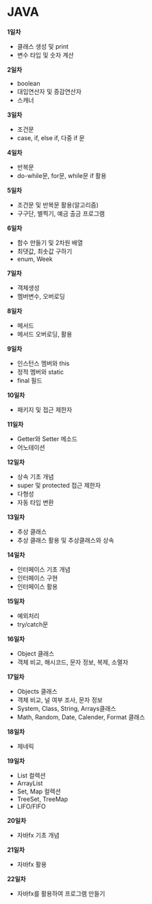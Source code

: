 # JAVA

**1일차** 
+ 클래스 생성 및 print
+ 변수 타입 및 숫자 계산


**2일차**
+ boolean
+ 대입연산자 및 증감연산자
+ 스캐너


**3일차**
+ 조건문
+ case, if, else if, 다중 if 문


**4일차**
+ 반복문
+ do-while문, for문, while문 if 활용


**5일차**
+ 조건문 및 반복문 활용(알고리즘)
+ 구구단, 별찍기, 예금 출금 프로그램


**6일차**
+ 함수 만들기 및 2차원 배열
+ 최댓값, 최솟값 구하기
+ enum, Week


**7일차**
+ 객체생성
+ 멤버변수, 오버로딩


**8일차**
+ 메서드
+ 메서드 오버로딩, 활용


**9일차**
+ 인스턴스 멤버와 this
+ 정적 멤버와 static
+ final 필드


**10일차**
+ 패키지 및 접근 제한자


**11일차**
+ Getter와 Setter 메소드
+ 어노테이션


**12일차**
+ 상속 기초 개념
+ super 및 protected 접근 제한자
+ 다형성
+ 자동 타입 변환


**13일차**
+ 추상 클래스
+ 추상 클래스 활용 및 추상클래스와 상속


**14일차**
+ 인터페이스 기초 개념
+ 인터페이스 구현
+ 인터페이스 활용


**15일차**
+ 예외처리
+ try/catch문


**16일차**
+ Object 클래스
+ 객체 비교, 해시코드, 문자 정보, 복제, 소멸자


**17일차**
+ Objects 클래스
+ 객체 비교, 널 여부 조사, 문자 정보
+ System, Class, String, Arrays클래스
+ Math, Random, Date, Calender, Format 클래스


**18일차**
+ 제네릭


**19일차**
+ List 컬렉션
+ ArrayList
+ Set, Map 컬렉션
+ TreeSet, TreeMap
+ LIFO/FIFO


**20일차**
+ 자바fx 기초 개념


**21일차**
+ 자바fx 활용


**22일차**
+ 자바fx를 활용하여 프로그램 만들기


